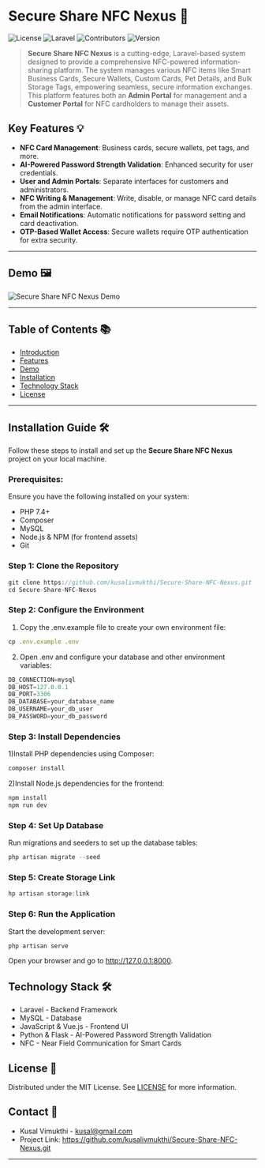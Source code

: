 # Secure Share NFC Nexus 🚀

![License](https://img.shields.io/badge/license-MIT-green)
![Laravel](https://img.shields.io/badge/Framework-Laravel-red)
![Contributors](https://img.shields.io/github/contributors/kusal/nfc-app123)
![Version](https://img.shields.io/badge/version-1.0-blue)

> **Secure Share NFC Nexus** is a cutting-edge, Laravel-based system designed to provide a comprehensive NFC-powered information-sharing platform. The system manages various NFC items like Smart Business Cards, Secure Wallets, Custom Cards, Pet Details, and Bulk Storage Tags, empowering seamless, secure information exchanges. This platform features both an **Admin Portal** for management and a **Customer Portal** for NFC cardholders to manage their assets.

## Key Features 💡
- **NFC Card Management**: Business cards, secure wallets, pet tags, and more.
- **AI-Powered Password Strength Validation**: Enhanced security for user credentials.
- **User and Admin Portals**: Separate interfaces for customers and administrators.
- **NFC Writing & Management**: Write, disable, or manage NFC card details from the admin interface.
- **Email Notifications**: Automatic notifications for password setting and card deactivation.
- **OTP-Based Wallet Access**: Secure wallets require OTP authentication for extra security.

---

## Demo 🖼️

![Secure Share NFC Nexus Demo](https://secureshare.novatechlane.net/storage/dashboard123.png)

---

## Table of Contents 📚
- [Introduction](#introduction)
- [Features](#key-features)
- [Demo](#demo)
- [Installation](#installation-guide)
- [Technology Stack](#technology-stack)
- [License](#license)

---

## Installation Guide 🛠️

Follow these steps to install and set up the **Secure Share NFC Nexus** project on your local machine.

### Prerequisites:
Ensure you have the following installed on your system:
- PHP 7.4+
- Composer
- MySQL
- Node.js & NPM (for frontend assets)
- Git

### Step 1: Clone the Repository

```jsx
git clone https://github.com/kusalivmukthi/Secure-Share-NFC-Nexus.git
cd Secure-Share-NFC-Nexus 
```


### Step 2: Configure the Environment
1) Copy the .env.example file to create your own environment file:
```jsx
cp .env.example .env
```

2) Open .env and configure your database and other environment variables:
```jsx
DB_CONNECTION=mysql
DB_HOST=127.0.0.1
DB_PORT=3306
DB_DATABASE=your_database_name
DB_USERNAME=your_db_user
DB_PASSWORD=your_db_password
```


### Step 3: Install Dependencies

1)Install PHP dependencies using Composer:
```jsx
composer install
```

2)Install Node.js dependencies for the frontend:
```jsx
npm install
npm run dev
```


### Step 4: Set Up Database
Run migrations and seeders to set up the database tables:
```jsx
php artisan migrate --seed
```


### Step 5: Create Storage Link
```jsx
hp artisan storage:link
```


### Step 6: Run the Application
Start the development server:
```jsx
php artisan serve
```
Open your browser and go to http://127.0.0.1:8000.



## Technology Stack 🛠️
- Laravel - Backend Framework
- MySQL - Database
- JavaScript & Vue.js - Frontend UI
- Python & Flask - AI-Powered Password Strength Validation
- NFC - Near Field Communication for Smart Cards


## License 📄
Distributed under the MIT License. See [LICENSE](./LICENSE) for more information.


## Contact 📧
- Kusal Vimukthi - kusal@gmail.com
- Project Link: https://github.com/kusalivmukthi/Secure-Share-NFC-Nexus.git

---
